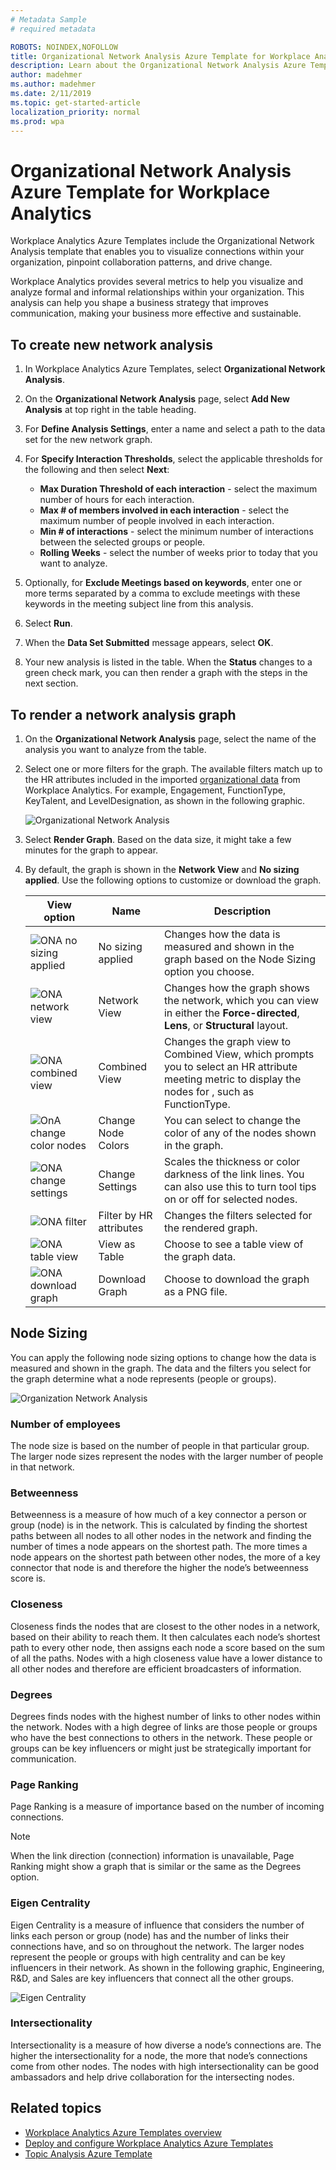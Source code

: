 ```yaml
---
# Metadata Sample
# required metadata

ROBOTS: NOINDEX,NOFOLLOW
title: Organizational Network Analysis Azure Template for Workplace Analytics 
description: Learn about the Organizational Network Analysis Azure Template for Workplace Analytics and how to use it for advanced data analysis
author: madehmer
ms.author: madehmer
ms.date: 2/11/2019
ms.topic: get-started-article
localization_priority: normal 
ms.prod: wpa
---
```

# Organizational Network Analysis Azure Template for Workplace Analytics

Workplace Analytics Azure Templates include the Organizational Network Analysis template that enables you to visualize connections within your organization, pinpoint collaboration patterns, and drive change.

Workplace Analytics provides several metrics to help you visualize and analyze formal and informal relationships within your organization. This analysis can help you shape a business strategy that improves communication, making your business more effective and sustainable.

## To create new network analysis

1. In Workplace Analytics Azure Templates, select **Organizational Network Analysis**.
2. On the **Organizational Network Analysis** page, select **Add New Analysis** at top right in the table heading.
3. For **Define Analysis Settings**, enter a name and select a path to the data set for the new network graph.
4. For **Specify Interaction Thresholds**, select the applicable thresholds for the following and then select **Next**:

   * **Max Duration Threshold of each interaction** - select the maximum number of hours for each interaction.
   * **Max # of members involved in each interaction** - select the maximum number of people involved in each interaction.
   * **Min # of interactions** - select the minimum number of interactions between the selected groups or people.
   * **Rolling Weeks** - select the number of weeks prior to today that you want to analyze.

5. Optionally, for **Exclude Meetings based on keywords**, enter one or more terms separated by a comma to exclude meetings with these keywords in the meeting subject line from this analysis.
6. Select **Run**.
7. When the **Data Set Submitted** message appears, select **OK**.
8. Your new analysis is listed in the table. When the **Status** changes to a green check mark, you can then render a graph with the steps in the next section.

## To render a network analysis graph

1. On the **Organizational Network Analysis** page, select the name of the analysis you want to analyze from the table.
2. Select one or more filters for the graph. The available filters match up to the HR attributes included in the imported [organizational data](../setup/prepare-organizational-data.md#step-three--export-data) from Workplace Analytics. For example, Engagement, FunctionType, KeyTalent, and LevelDesignation, as shown in the following graphic.

   ![Organizational Network Analysis](./images/ona-filter-options.png)

3. Select **Render Graph**. Based on the data size, it might take a few minutes for the graph to appear.
4. By default, the graph is shown in the **Network View** and **No sizing applied**. Use the following options to customize or download the graph.

   View option |Name |Description
   ------------|--------------|------------
   ![ONA no sizing applied](./images/ona-no-size.png)| No sizing applied | Changes how the data is measured and shown in the graph based on the Node Sizing option you choose.
   ![ONA network view](./images/ona-network-icons.png)| Network View  | Changes how the graph shows the network, which you can view in either the **Force-directed**, **Lens**, or **Structural** layout.
   ![ONA combined view](./images/ona-combined-view-icon.png) |Combined View | Changes the graph view to Combined View, which prompts you to select an HR attribute meeting metric to display the nodes for , such as FunctionType.
   ![OnA change color nodes](./images/ona-color-icon.png) | Change Node Colors | You can select to change the color of any of the nodes shown in the graph.
   ![ONA change settings](./images/ona-settings.png) | Change Settings |Scales the thickness or color darkness of the link lines. You can also use this to turn tool tips on or off for selected nodes.
   ![ONA filter](./images/ona-filter-icon.png) | Filter by HR attributes |Changes the filters selected for the rendered graph.
   ![ONA table view](./images/ona-table-icon.png) | View as Table |Choose to see a table view of the graph data.
   ![ONA download graph](./images/ona-download-icon.png) | Download Graph |Choose to download the graph as a PNG file.

## Node Sizing

You can apply the following node sizing options to change how the data is measured and shown in the graph. The data and the filters you select for the graph determine what a node represents (people or groups).

![Organization Network Analysis](./images/ona-node-sizing.png)

### Number of employees

The node size is based on the number of people in that particular group. The larger node sizes represent the nodes with the larger number of people in that network.

### Betweenness

Betweenness is a measure of how much of a key connector a person or group (node) is in the network. This is calculated by finding the shortest paths between all nodes to all other nodes in the network and finding the number of times a node appears on the shortest path. The more times a node appears on the shortest path between other nodes, the more of a key connector that node is and therefore the higher the node’s betweenness score is.

### Closeness

Closeness finds the nodes that are closest to the other nodes in a network, based on their ability to reach them. It then calculates each node’s shortest path to every other node, then assigns each node a score based on the sum of all the paths. Nodes with a high closeness value have a lower distance to all other nodes and therefore are efficient broadcasters of information.

### Degrees

Degrees finds nodes with the highest number of links to other nodes within the network. Nodes with a high degree of links are those people or groups who have the best connections to others in the network. These people or groups can be key influencers or might just be strategically important for communication.

### Page Ranking

Page Ranking is a measure of importance based on the number of incoming connections.

> [!Note]
> When the link direction (connection) information is unavailable, Page Ranking might show a graph that is similar or the same as the Degrees option.

### Eigen Centrality

Eigen Centrality is a measure of influence that considers the number of links each person or group (node) has and the number of links their connections have, and so on throughout the network. The larger nodes represent the people or groups with high centrality and can be key influencers in their network.
As shown in the following graphic, Engineering, R&D, and Sales are key influencers that connect all the other groups.

![Eigen Centrality](./images/ona-eigen.png)

### Intersectionality

Intersectionality is a measure of how diverse a node’s connections are. The higher the intersectionality for a node, the more that node’s connections come from other nodes. The nodes with high intersectionality can be good ambassadors and help drive collaboration for the intersecting nodes.

## Related topics

* [Workplace Analytics Azure Templates overview](./overview.md)
* [Deploy and configure Workplace Analytics Azure Templates](./deploy-configure.md)
* [Topic Analysis Azure Template](./topic-analysis.md)
